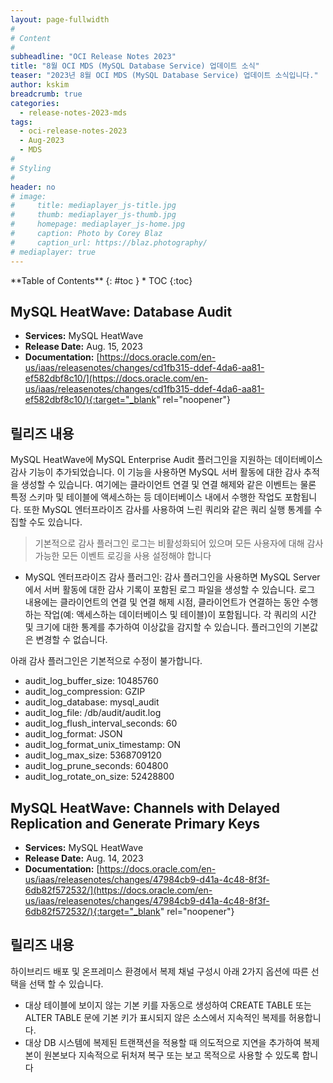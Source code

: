 ```yaml
---
layout: page-fullwidth
#
# Content
#
subheadline: "OCI Release Notes 2023"
title: "8월 OCI MDS (MySQL Database Service) 업데이트 소식"
teaser: "2023년 8월 OCI MDS (MySQL Database Service) 업데이트 소식입니다."
author: kskim
breadcrumb: true
categories:
  - release-notes-2023-mds
tags:
  - oci-release-notes-2023
  - Aug-2023
  - MDS
#
# Styling
#
header: no
# image:
#     title: mediaplayer_js-title.jpg
#     thumb: mediaplayer_js-thumb.jpg
#     homepage: mediaplayer_js-home.jpg
#     caption: Photo by Corey Blaz
#     caption_url: https://blaz.photography/
# mediaplayer: true
---
```


<div class="panel radius" markdown="1">
**Table of Contents**
{: #toc }
*  TOC
{:toc}
</div>

## MySQL HeatWave: Database Audit
* **Services:** MySQL HeatWave
* **Release Date:** Aug. 15, 2023
* **Documentation:** [https://docs.oracle.com/en-us/iaas/releasenotes/changes/cd1fb315-ddef-4da6-aa81-ef582dbf8c10/](https://docs.oracle.com/en-us/iaas/releasenotes/changes/cd1fb315-ddef-4da6-aa81-ef582dbf8c10/){:target="_blank" rel="noopener"}

## 릴리즈 내용

MySQL HeatWave에 MySQL Enterprise Audit 플러그인을 지원하는 데이터베이스 감사 기능이 추가되었습니다. 이 기능을 사용하면 MySQL 서버 활동에 대한 감사 추적을 생성할 수 있습니다. 여기에는 클라이언트 연결 및 연결 해제와 같은 이벤트는 물론 특정 스키마 및 테이블에 액세스하는 등 데이터베이스 내에서 수행한 작업도 포함됩니다. 또한 MySQL 엔터프라이즈 감사를 사용하여 느린 쿼리와 같은 쿼리 실행 통계를 수집할 수도 있습니다.

> 기본적으로 감사 플러그인 로그는 비활성화되어 있으며 모든 사용자에 대해 감사 가능한 모든 이벤트 로깅을 사용 설정해야 합니다

* MySQL 엔터프라이즈 감사 플러그인: 감사 플러그인을 사용하면 MySQL Server에서 서버 활동에 대한 감사 기록이 포함된 로그 파일을 생성할 수 있습니다. 로그 내용에는 클라이언트의 연결 및 연결 해제 시점, 클라이언트가 연결하는 동안 수행하는 작업(예: 액세스하는 데이터베이스 및 테이블)이 포함됩니다. 각 쿼리의 시간 및 크기에 대한 통계를 추가하여 이상값을 감지할 수 있습니다. 플러그인의 기본값은 변경할 수 없습니다.

아래 감사 플러그인은 기본적으로 수정이 불가합니다. 
- audit_log_buffer_size: 10485760
- audit_log_compression: GZIP
- audit_log_database: mysql_audit
- audit_log_file: /db/audit/audit.log
- audit_log_flush_interval_seconds: 60
- audit_log_format: JSON
- audit_log_format_unix_timestamp: ON
- audit_log_max_size: 5368709120
- audit_log_prune_seconds: 604800
- audit_log_rotate_on_size: 52428800

## MySQL HeatWave: Channels with Delayed Replication and Generate Primary Keys
* **Services:** MySQL HeatWave
* **Release Date:** Aug. 14, 2023
* **Documentation:** [https://docs.oracle.com/en-us/iaas/releasenotes/changes/47984cb9-d41a-4c48-8f3f-6db82f572532/](https://docs.oracle.com/en-us/iaas/releasenotes/changes/47984cb9-d41a-4c48-8f3f-6db82f572532/){:target="_blank" rel="noopener"}


## 릴리즈 내용 

하이브리드 배포 및 온프레미스 환경에서 복제 채널 구성시 아래 2가지 옵션에 따른 선택을 선택 할 수 있습니다. 

* 대상 테이블에 보이지 않는 기본 키를 자동으로 생성하여 CREATE TABLE 또는 ALTER TABLE 문에 기본 키가 표시되지 않은 소스에서 지속적인 복제를 허용합니다.
* 대상 DB 시스템에 복제된 트랜잭션을 적용할 때 의도적으로 지연을 추가하여 복제본이 원본보다 지속적으로 뒤처져 복구 또는 보고 목적으로 사용할 수 있도록 합니다